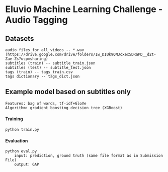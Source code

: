 # Eluvio Machine Learning Challenge - Audio Tagging

## Datasets
    
    audio files for all videos -- *.wav (https://drive.google.com/drive/folders/1w_DIUk9QNJcxex5DRaPD__d2t-Zae-Zs?usp=sharing)
    subtitles (train) -- subtitle_train.json
    subtitles (test) -- subtitle_test.json
    tags (train) -- tags_train.csv
    tags dictionary -- tags_dict.json

## Example model based on subtitles only
    
    Features: bag of words, tf-idf+GloVe 
    Algorithm: gradient boosting decision tree (XGBoost)    

#### Training 
    
    python train.py
    
#### Evaluation

    python eval.py  
        input: prediction, ground truth (same file format as in Submission File) 
        output: GAP 
    
